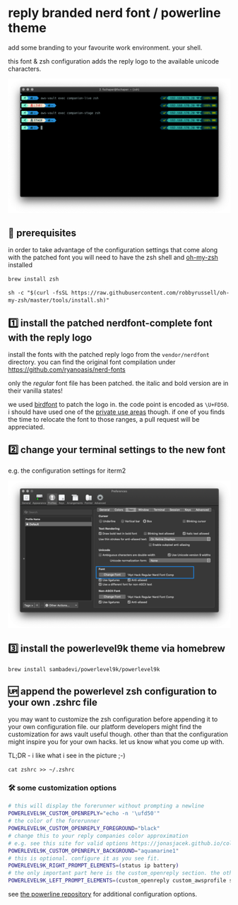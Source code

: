 # reply branded nerd font / powerline theme

add some branding to your favourite work environment. your shell.


this font & zsh configuration adds the reply logo to the available unicode characters.

![screenshot of the console](misc/screen.png?raw=true "screenshot")

## 🔌  prerequisites

in order to take advantage of the configuration settings that come along with the patched font you will need to have the zsh shell and [oh-my-zsh](https://github.com/robbyrussell/oh-my-zsh) installed

`brew install zsh`

`sh -c "$(curl -fsSL https://raw.githubusercontent.com/robbyrussell/oh-my-zsh/master/tools/install.sh)"`

## 1️⃣ install the patched nerdfont-complete font with the reply logo

install the fonts with the patched reply logo from the `vendor/nerdfont` directory.
you can find the original font compilation under https://github.com/ryanoasis/nerd-fonts

only the _regular_ font file has been patched. the italic and bold version are in their vanilla states!

we used [birdfont](https://birdfont.org) to patch the logo in. the code point is encoded as `\U+FD50`.
i should have used one of the [private use areas](https://en.wikipedia.org/wiki/Private_Use_Areas) though. if one of you finds the time to relocate the font to those ranges, a pull request will be appreciated.

## 2️⃣ change your terminal settings to the new font

e.g. the configuration settings for iterm2

![screenshot of iterm preferences](misc/iterm-preferences.png?raw=true)

## 3️⃣ install the powerlevel9k theme via homebrew

`brew install sambadevi/powerlevel9k/powerlevel9k`

## 🆙 append the powerlevel zsh configuration to your own .zshrc file

you may want to customize the zsh configuration before appending it to your own configuration file.
our  platform developers might find the customization for aws vault useful though. other than that the configuration might inspire you for
your own hacks. let us know what you come up with.

TL;DR - i like what i see in the picture ;-)

`cat zshrc >> ~/.zshrc`

### 🛠 some customization options

```zsh
# this will display the forerunner without prompting a newline
POWERLEVEL9K_CUSTOM_OPENREPLY="echo -n '\ufd50'"
# the color of the forerunner
POWERLEVEL9K_CUSTOM_OPENREPLY_FOREGROUND="black"
# change this to your reply companies color approximation
# e.g. see this site for valid options https://jonasjacek.github.io/colors/
POWERLEVEL9K_CUSTOM_OPENREPLY_BACKGROUND="aquamarine1"
# this is optional. configure it as you see fit.
POWERLEVEL9K_RIGHT_PROMPT_ELEMENTS=(status ip battery)
# the only important part here is the custom_openreply section. the others are optional.
POWERLEVEL9K_LEFT_PROMPT_ELEMENTS=(custom_openreply custom_awsprofile ssh dir vcs)
```

see [the powerline repository](https://github.com/bhilburn/powerlevel9k) for additional configuration options.

